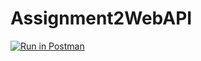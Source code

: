 # Assignment2WebAPI

[![Run in Postman](https://run.pstmn.io/button.svg)](https://app.getpostman.com/run-collection/8647bcc9bff640127ed8)
